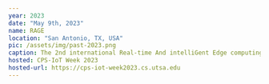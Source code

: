 ```yaml
---
year: 2023
date: "May 9th, 2023"
name: RAGE
location: "San Antonio, TX, USA"
pic: /assets/img/past-2023.png
caption: The 2nd international Real-time And intelliGent Edge computing workshop
hosted: CPS-IoT Week 2023
hosted-url: https://cps-iot-week2023.cs.utsa.edu
---
```

